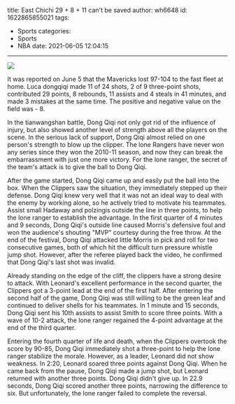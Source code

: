 title: East Chichi 29 + 8 + 11 can't be saved
author: wh6648
id: 1622865855021
tags: 
- Sports
categories: 
- Sports
- NBA
date: 2021-06-05 12:04:15
---
![](https://p1.itc.cn/q_70/images01/20210605/4483309884d44ed4b69699394a1bcdf3.jpeg)


It was reported on June 5 that the Mavericks lost 97-104 to the fast fleet at home. Luca dongqiqi made 11 of 24 shots, 2 of 9 three-point shots, contributed 29 points, 8 rebounds, 11 assists and 4 steals in 41 minutes, and made 3 mistakes at the same time. The positive and negative value on the field was - 8.

In the tianwangshan battle, Dong Qiqi not only got rid of the influence of injury, but also showed another level of strength above all the players on the scene. In the serious lack of support, Dong Qiqi almost relied on one person's strength to blow up the clipper. The lone Rangers have never won any series since they won the 2010-11 season, and now they can break the embarrassment with just one more victory. For the lone ranger, the secret of the team's attack is to give the ball to Dong Qiqi.

After the game started, Dong Qiqi came up and easily put the ball into the box. When the Clippers saw the situation, they immediately stepped up their defense. Dong Qiqi knew very well that it was not an ideal way to deal with the enemy by working alone, so he actively tried to motivate his teammates. Assist small Hadaway and polzingis outside the line in three points, to help the lone ranger to establish the advantage. In the first quarter of 4 minutes and 9 seconds, Dong Qiqi's outside line caused Morris's defensive foul and won the audience's shouting "MVP" courtesy during the free throw. At the end of the festival, Dong Qiqi attacked little Morris in pick and roll for two consecutive games, both of which hit the difficult turn pressure whistle jump shot. However, after the referee played back the video, he confirmed that Dong Qiqi's last shot was invalid.

Already standing on the edge of the cliff, the clippers have a strong desire to attack. With Leonard's excellent performance in the second quarter, the Clippers got a 3-point lead at the end of the first half. After entering the second half of the game, Dong Qiqi was still willing to be the green leaf and continued to deliver shells for his teammates. In 1 minute and 15 seconds, Dong Qiqi sent his 10th assists to assist Smith to score three points. With a wave of 10-2 attack, the lone ranger regained the 4-point advantage at the end of the third quarter.

Entering the fourth quarter of life and death, when the Clippers overtook the score by 90-85, Dong Qiqi immediately shot a three-point to help the lone ranger stabilize the morale. However, as a leader, Leonard did not show weakness. In 2:20, Leonard soared three points against Dong Qiqi. When he came back from the pause, Dong Qiqi made a jump shot, but Leonard returned with another three points. Dong Qiqi didn't give up. In 22.9 seconds, Dong Qiqi scored another three points, narrowing the difference to six. But unfortunately, the lone ranger failed to complete the reversal.

